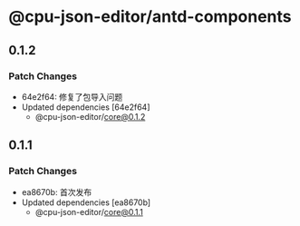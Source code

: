 # @cpu-json-editor/antd-components

## 0.1.2

### Patch Changes

- 64e2f64: 修复了包导入问题
- Updated dependencies [64e2f64]
  - @cpu-json-editor/core@0.1.2

## 0.1.1

### Patch Changes

- ea8670b: 首次发布
- Updated dependencies [ea8670b]
  - @cpu-json-editor/core@0.1.1
